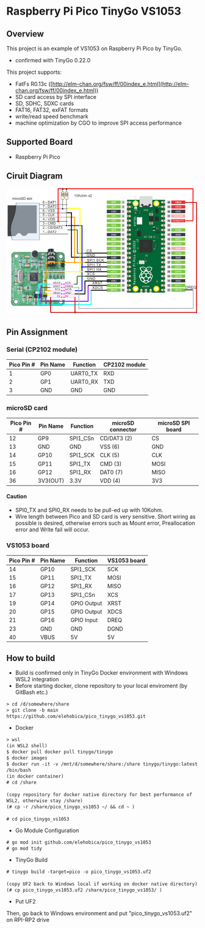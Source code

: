# Raspberry Pi Pico TinyGo VS1053
## Overview
This project is an example of VS1053 on Raspberry Pi Pico by TinyGo.
* confirmed with TinyGo 0.22.0

This project supports:
* FatFs R0.13c ([http://elm-chan.org/fsw/ff/00index_e.html](http://elm-chan.org/fsw/ff/00index_e.html))
* SD card access by SPI interface
* SD, SDHC, SDXC cards
* FAT16, FAT32, exFAT formats
* write/read speed benchmark
* machine optimization by CGO to improve SPI access performance

## Supported Board
* Raspberry Pi Pico

## Ciruit Diagram
![Circuit Diagram](doc/Pico_VS1053_Schematic.png)

## Pin Assignment
### Serial (CP2102 module)
| Pico Pin # | Pin Name | Function | CP2102 module |
----|----|----|----
|  1 | GP0 | UART0_TX | RXD |
|  2 | GP1 | UART0_RX | TXD |
|  3 | GND | GND | GND |

### microSD card
| Pico Pin # | Pin Name | Function | microSD connector | microSD SPI board |
----|----|----|----|----
| 12 | GP9 | SPI1_CSn | CD/DAT3 (2) | CS |
| 13 | GND | GND | VSS (6) | GND |
| 14 | GP10 | SPI1_SCK | CLK (5) | CLK |
| 15 | GP11 | SPI1_TX | CMD (3) | MOSI |
| 16 | GP12 | SPI1_RX | DAT0 (7) | MISO |
| 36 | 3V3(OUT) | 3.3V | VDD (4) | 3V3 |

#### Caution
* SPI0_TX and SPI0_RX needs to be pull-ed up with 10Kohm.
* Wire length between Pico and SD card is very sensitive. Short wiring as possible is desired, otherwise errors such as Mount error, Preallocation error and Write fail will occur.

### VS1053 board
| Pico Pin # | Pin Name | Function | VS1053 board |
----|----|----|----
| 14 | GP10 | SPI1_SCK | SCK |
| 15 | GP11 | SPI1_TX | MOSI |
| 16 | GP12 | SPI1_RX | MISO |
| 17 | GP13 | SPI1_CSn | XCS |
| 19 | GP14 | GPIO Output | XRST |
| 20 | GP15 | GPIO Output | XDCS |
| 21 | GP16 | GPIO Input | DREQ |
| 23 | GND | GND | DGND |
| 40 | VBUS | 5V | 5V |

## How to build
* Build is confirmed only in TinyGo Docker environment with Windows WSL2 integration
* Before starting docker, clone repository to your local enviroment (by GitBash etc.)
```
> cd /d/somewhere/share
> git clone -b main https://github.com/elehobica/pico_tinygo_vs1053.git
```

* Docker
```
> wsl
(in WSL2 shell)
$ docker pull docker pull tinygo/tinygo
$ docker images
$ docker run -it -v /mnt/d/somewhere/share:/share tinygo/tinygo:latest /bin/bash
(in docker container)
# cd /share

(copy repository for docker native directory for best performance of WSL2, otherwise stay /share)
(# cp -r /share/pico_tinygo_vs1053 ~/ && cd ~ )

# cd pico_tinygo_vs1053
```

* Go Module Configuration
```
# go mod init github.com/elehobica/pico_tinygo_vs1053
# go mod tidy
```

* TinyGo Build
```
# tinygo build -target=pico -o pico_tinygo_vs1053.uf2

(copy UF2 back to Windows local if working on docker native directory)
(# cp pico_tinygo_vs1053.uf2 /share/pico_tinygo_vs1053/ )
```

* Put UF2 

Then, go back to Windows environment and put "pico_tinygo_vs1053.uf2" on RPI-RP2 drive